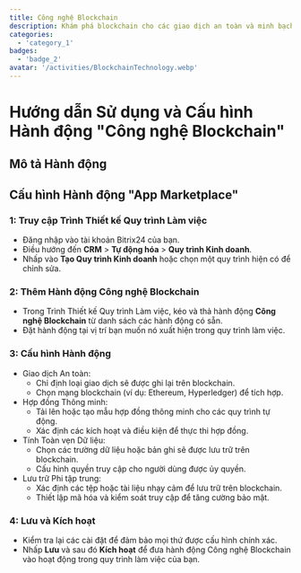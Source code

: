 ```yaml
---
title: Công nghệ Blockchain
description: Khám phá blockchain cho các giao dịch an toàn và minh bạch.
categories: 
  - 'category_1'
badges: 
  - 'badge_2'
avatar: '/activities/BlockchainTechnology.webp'
---
```

# Hướng dẫn Sử dụng và Cấu hình Hành động "Công nghệ Blockchain"

## Mô tả Hành động

## **Cấu hình Hành động "App Marketplace"**

### 1: Truy cập Trình Thiết kế Quy trình Làm việc
- Đăng nhập vào tài khoản Bitrix24 của bạn.
- Điều hướng đến **CRM** > **Tự động hóa** > **Quy trình Kinh doanh**.
- Nhấp vào **Tạo Quy trình Kinh doanh** hoặc chọn một quy trình hiện có để chỉnh sửa.

### 2: Thêm Hành động Công nghệ Blockchain
- Trong Trình Thiết kế Quy trình Làm việc, kéo và thả hành động **Công nghệ Blockchain** từ danh sách các hành động có sẵn.
- Đặt hành động tại vị trí bạn muốn nó xuất hiện trong quy trình làm việc.

### 3: Cấu hình Hành động
- Giao dịch An toàn:
  - Chỉ định loại giao dịch sẽ được ghi lại trên blockchain.
  - Chọn mạng blockchain (ví dụ: Ethereum, Hyperledger) để tích hợp.
- Hợp đồng Thông minh:
  - Tải lên hoặc tạo mẫu hợp đồng thông minh cho các quy trình tự động.
  - Xác định các kích hoạt và điều kiện để thực thi hợp đồng.
- Tính Toàn vẹn Dữ liệu:
  - Chọn các trường dữ liệu hoặc bản ghi sẽ được lưu trữ trên blockchain.
  - Cấu hình quyền truy cập cho người dùng được ủy quyền.
- Lưu trữ Phi tập trung:
  - Xác định các tệp hoặc tài liệu nhạy cảm để lưu trữ trên blockchain.
  - Thiết lập mã hóa và kiểm soát truy cập để tăng cường bảo mật.

### 4: Lưu và Kích hoạt
- Kiểm tra lại các cài đặt để đảm bảo mọi thứ được cấu hình chính xác.
- Nhấp **Lưu** và sau đó **Kích hoạt** để đưa hành động Công nghệ Blockchain vào hoạt động trong quy trình làm việc của bạn.